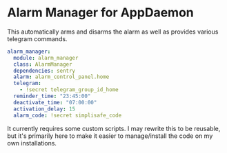 # Alarm Manager for AppDaemon

This automatically arms and disarms the alarm as well as provides various telegram commands.

```yaml
alarm_manager:
  module: alarm_manager
  class: AlarmManager
  dependencies: sentry
  alarm: alarm_control_panel.home
  telegram:
    - !secret telegram_group_id_home
  reminder_time: "23:45:00"
  deactivate_time: "07:00:00"
  activation_delay: 15
  alarm_code: !secret simplisafe_code
```

It currently requires some custom scripts. I may rewrite this to be reusable, but it's primarily here to make it easier to manage/install the code on my own installations.
